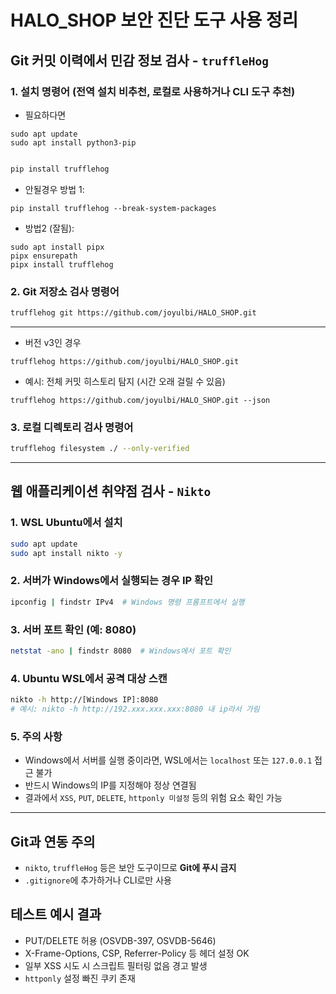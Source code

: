 
# HALO_SHOP 보안 진단 도구 사용 정리

##  Git 커밋 이력에서 민감 정보 검사 - `truffleHog`

### 1. 설치 명령어 (전역 설치 비추천, 로컬로 사용하거나 CLI 도구 추천)
- 필요하다면
```
sudo apt update
sudo apt install python3-pip
```

```bash

pip install trufflehog
```
- 안될경우 방법 1:
```
pip install trufflehog --break-system-packages
```
- 방법2 (잘됨):
```
sudo apt install pipx
pipx ensurepath
pipx install trufflehog
```

### 2. Git 저장소 검사 명령어
```bash
trufflehog git https://github.com/joyulbi/HALO_SHOP.git
```

---

- 버전 v3인 경우
```
trufflehog https://github.com/joyulbi/HALO_SHOP.git
```
- 예시: 전체 커밋 히스토리 탐지 (시간 오래 걸릴 수 있음)
```
trufflehog https://github.com/joyulbi/HALO_SHOP.git --json

```

### 3. 로컬 디렉토리 검사 명령어
```bash
trufflehog filesystem ./ --only-verified
```

---

##  웹 애플리케이션 취약점 검사 - `Nikto`

### 1. WSL Ubuntu에서 설치
```bash
sudo apt update
sudo apt install nikto -y
```

### 2. 서버가 Windows에서 실행되는 경우 IP 확인
```bash
ipconfig | findstr IPv4  # Windows 명령 프롬프트에서 실행
```

### 3. 서버 포트 확인 (예: 8080)
```bash
netstat -ano | findstr 8080  # Windows에서 포트 확인
```

### 4. Ubuntu WSL에서 공격 대상 스캔
```bash
nikto -h http://[Windows IP]:8080
# 예시: nikto -h http://192.xxx.xxx.xxx:8080 내 ip라서 가림
```

### 5. 주의 사항
- Windows에서 서버를 실행 중이라면, WSL에서는 `localhost` 또는 `127.0.0.1` 접근 불가
- 반드시 Windows의 IP를 지정해야 정상 연결됨
- 결과에서 `XSS`, `PUT`, `DELETE`, `httponly 미설정` 등의 위험 요소 확인 가능

---

##  Git과 연동 주의
- `nikto`, `truffleHog` 등은 보안 도구이므로 **Git에 푸시 금지**
- `.gitignore`에 추가하거나 CLI로만 사용

## 테스트 예시 결과
- PUT/DELETE 허용 (OSVDB-397, OSVDB-5646)
- X-Frame-Options, CSP, Referrer-Policy 등 헤더 설정 OK
- 일부 XSS 시도 시 스크립트 필터링 없음 경고 발생
- `httponly` 설정 빠진 쿠키 존재
